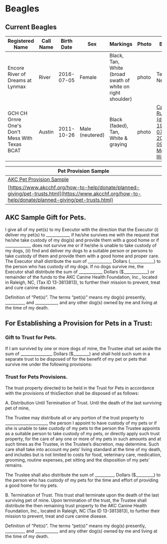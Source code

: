 # Beagles 
## Current Beagles 

| **Registered Name** | **Call Name** | **Birth Date** | **Sex** | **Markings** | **Photo** | **Breeder** | **Owner** | **AKC Registration** | **Microchip** | **Health Conditions** |
|---------------------|---------------|----------------|---------|--------------|-----------|-------------|-----------|---------------------|---------------|-----------------------|
| Encore River of Dreams at Lynmax | River | 2016-07-05 | Female | Black, Tan, White (broad swath of white on right shoulder) | photo | Teresa C. Nesmith | Ralph & Paula Hightower | HP 51592705 | 982126057018746 | Diabetes, Cataract |
| GCH CH Ornre One's Don't Mess With Texas BCAT | Austin | 2011-10-26 | Male (neutered) | Black (faded), Tan, White & graying | photo | [Carol Rutherford (deceased 1957-07-30 - 2020-09-10: Morton, Illinois)](https://www.oakshinesfuneralhome.com/obituary/504331/carol-rutherford/) | Carol Rutherford | HP 41963101 | Microchip | Healthy |

| Pet Provision Sample |
|----------------------|
| [AKC Pet Provision Sample](https://www.akcchf.org/how-to-help/donate/planned-giving/pet-trusts.html)
[https://www.akcchf.org/how-to-help/donate/planned-giving/pet-trusts.html](https://www.akcchf.org/how-to-help/donate/planned-giving/pet-trusts.html) |

## AKC Sample Gift for Pets.  
I give all of my pet(s) to my Executor with the direction that the Executor  (i) deliver my pet(s) to 
\_\_\_\_\_\_\_\_\_\_\_\_ if he/she survives me with the request that he/she take custody of my dog(s) and provide 
them with a good home or if \_\_\_\_\_\_\_\_\_\_\_\_\_ does not survive me or if he/she is unable to take custody 
of my dogs, (ii) find and deliver my dogs to a suitable person or persons to take custody of them and provide them with a good home and proper care. The Executor shall distribute the sum of \_\_\_\_\_\_\_\_\_\_\_\_ Dollars (\_\_\_\_\_\_\_\_\_\_\_\_) to the person who has custody of my dogs. If no dogs survive me, the Executor shall distribute the sum of \_\_\_\_\_\_\_\_\_\_\_\_ Dollars ($\_\_\_\_\_\_\_\_\_\_\_\_) or remainder of the funds to the AKC Canine Health Foundation, Inc., located in Raleigh, NC, (Tax ID 13-3813813), to further their mission to prevent, treat and cure canine disease.

Definition of “Pet(s)”. The terms “pet(s)” means my dog(s) presently, \_\_\_\_\_\_\_\_\_\_ and \_\_\_\_\_\_\_\_\_\_\_, and any other dog(s) owned by me and living at the time of my death.

## For Establishing a Provision for Pets in a Trust:
### Gift to Trust for Pets.  
If I am survived by one or more dogs of mine, the Trustee shall set aside the sum of \_\_\_\_\_\_\_\_\_\_\_\_\_\_\_\_ 
Dollars (\$\_\_\_\_\_\_\_\_) and shall hold such sum in a separate trust to be disposed of for the benefit of my pet or pets that survive me under the following provisions:

### Trust for Pets Provisions.
The trust property directed to be held in the Trust for Pets in accordance with the provisions of thisSection shall be disposed of as follows:

A. Distribution Until Termination of Trust.  Until the death of the last surviving pet of mine,

The Trustee may distribute all or any portion of the trust property to \_\_\_\_\_\_\_\_\_\_\_\_\_\_\_\_\_\_\_\_\_, the person I appoint to have custody of my pets or if she is unable to take custody of my pets to the person the Trustee appoints as a suitable person to take custody of my pets, or directly apply such trust property, for the care of any one or more of my pets in such amounts and at such times as the Trustee, in the Trustee’s discretion, may determine. Such care shall take into account my pets’ living standard at the time of my death, and includes but is not limited to costs for food, veterinary care, medication, grooming, routine expenses, pet sitting and the disposition of my pets’ remains.

The Trustee shall also distribute the sum of \_\_\_\_\_\_\_\_\_\_ Dollars (\$\_\_\_\_\_\_\_\_\_) to the person who has custody of my pets for the time and effort of providing a good home for my pets. 

B. Termination of Trust.  This trust shall terminate upon the death of the last surviving pet of mine.  Upon termination of the trust, the Trustee shall distribute the then remaining trust property to the AKC Canine Health Foundation, Inc., located in Raleigh, NC (Tax ID 13-3813813), to further their mission to prevent, treat and cure canine disease.

Definition of “Pet(s)”. The terms “pet(s)” means my dog(s) presently, \_\_\_\_\_\_\_\_\_\_ and \_\_\_\_\_\_\_\_\_\_\_\, and any other dog(s) owned by me and living at the time of my death.
